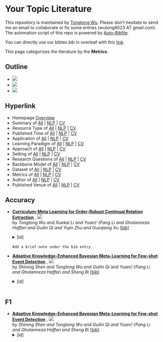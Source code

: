 # Your Topic Literature 
This repository is maintained by [Tongtong Wu](https://wutong8023.site). Please don't hesitate to send me an email to collaborate or fix some entries (wutong8023 AT gmail.com). 
The automation script of this repo is powered by [Auto-Bibfile](https://github.com/wutong8023/Auto-Bibfile.git).

You can directly use our bibtex.bib in overleaf with this [link](https://www.overleaf.com/read/rgscdxhxbwhp).

This page categorizes the literature by the **Metrics**.

## Outline 
- [![](https://img.shields.io/badge/Hyperlink-blue)](https://github.com/wutong8023/Auto-Bibfile/tree/master/your_topic4all/metrics/README.md#hyperlink)
- [![](https://img.shields.io/badge/Accuracy-2-blue)](https://github.com/wutong8023/Auto-Bibfile/tree/master/your_topic4all/metrics/README.md#accuracy)
- [![](https://img.shields.io/badge/F1-1-blue)](https://github.com/wutong8023/Auto-Bibfile/tree/master/your_topic4all/metrics/README.md#f1)
## Hyperlink 
- Homepage [Overview](https://github.com/wutong8023/Auto-Bibfile/tree/master/README.md)
- Summary of [All](https://github.com/wutong8023/Auto-Bibfile/tree/master/your_topic4all/./) | [NLP](https://github.com/wutong8023/Auto-Bibfile/tree/master/your_topic4nlp/./) | [CV](https://github.com/wutong8023/Auto-Bibfile/tree/master/your_topic4cv./)
- Resource Type of [All](https://github.com/wutong8023/Auto-Bibfile/tree/master/your_topic4all/type) | [NLP](https://github.com/wutong8023/Auto-Bibfile/tree/master/your_topic4nlp/type) | [CV](https://github.com/wutong8023/Auto-Bibfile/tree/master/your_topic4cvtype)
- Published Time of [All](https://github.com/wutong8023/Auto-Bibfile/tree/master/your_topic4all/time) | [NLP](https://github.com/wutong8023/Auto-Bibfile/tree/master/your_topic4nlp/time) | [CV](https://github.com/wutong8023/Auto-Bibfile/tree/master/your_topic4cvtime)
- Application of [All](https://github.com/wutong8023/Auto-Bibfile/tree/master/your_topic4all/application) | [NLP](https://github.com/wutong8023/Auto-Bibfile/tree/master/your_topic4nlp/application) | [CV](https://github.com/wutong8023/Auto-Bibfile/tree/master/your_topic4cvapplication)
-  Learning Paradigm of [All](https://github.com/wutong8023/Auto-Bibfile/tree/master/your_topic4all/supervision) | [NLP](https://github.com/wutong8023/Auto-Bibfile/tree/master/your_topic4nlp/supervision) | [CV](https://github.com/wutong8023/Auto-Bibfile/tree/master/your_topic4cvsupervision)
- Approach of [All](https://github.com/wutong8023/Auto-Bibfile/tree/master/your_topic4all/approach) | [NLP](https://github.com/wutong8023/Auto-Bibfile/tree/master/your_topic4nlp/approach) | [CV](https://github.com/wutong8023/Auto-Bibfile/tree/master/your_topic4cvapproach)
- Setting of [All](https://github.com/wutong8023/Auto-Bibfile/tree/master/your_topic4all/setting) | [NLP](https://github.com/wutong8023/Auto-Bibfile/tree/master/your_topic4nlp/setting) | [CV](https://github.com/wutong8023/Auto-Bibfile/tree/master/your_topic4cvsetting)
- Research Questions of [All](https://github.com/wutong8023/Auto-Bibfile/tree/master/your_topic4all/research_question) | [NLP](https://github.com/wutong8023/Auto-Bibfile/tree/master/your_topic4nlp/research_question) | [CV](https://github.com/wutong8023/Auto-Bibfile/tree/master/your_topic4cvresearch_question)
- Backbone Model of [All](https://github.com/wutong8023/Auto-Bibfile/tree/master/your_topic4all/backbone_model) | [NLP](https://github.com/wutong8023/Auto-Bibfile/tree/master/your_topic4nlp/backbone_model) | [CV](https://github.com/wutong8023/Auto-Bibfile/tree/master/your_topic4cvbackbone_model)
- Dataset of [All](https://github.com/wutong8023/Auto-Bibfile/tree/master/your_topic4all/dataset) | [NLP](https://github.com/wutong8023/Auto-Bibfile/tree/master/your_topic4nlp/dataset) | [CV](https://github.com/wutong8023/Auto-Bibfile/tree/master/your_topic4cvdataset)
- Metrics of [All](https://github.com/wutong8023/Auto-Bibfile/tree/master/your_topic4all/metrics) | [NLP](https://github.com/wutong8023/Auto-Bibfile/tree/master/your_topic4nlp/metrics) | [CV](https://github.com/wutong8023/Auto-Bibfile/tree/master/your_topic4cvmetrics)
- Author of [All](https://github.com/wutong8023/Auto-Bibfile/tree/master/your_topic4all/author) | [NLP](https://github.com/wutong8023/Auto-Bibfile/tree/master/your_topic4nlp/author) | [CV](https://github.com/wutong8023/Auto-Bibfile/tree/master/your_topic4cvauthor)
- Published Venue of [All](https://github.com/wutong8023/Auto-Bibfile/tree/master/your_topic4all/venue) | [NLP](https://github.com/wutong8023/Auto-Bibfile/tree/master/your_topic4nlp/venue) | [CV](https://github.com/wutong8023/Auto-Bibfile/tree/master/your_topic4cvvenue)

## Accuracy

- [**Curriculum-Meta Learning for Order-Robust Continual Relation Extraction**](https://ojs.aaai.org/index.php/AAAI/article/view/17241) , [![](https://img.shields.io/badge/AAAI-2021-red)](https://ojs.aaai.org/index.php/AAAI/article/view/17241)<br> by *Tongtong Wu and
Xuekai Li and
Yuan{-}Fang Li and
Gholamreza Haffari and
Guilin Qi and
Yujin Zhu and
Guoqiang Xu* [[bib]](https://github.com/wutong8023/Auto-Bibfile/tree/master/./bibtex.bib#L4-L30) <details><summary>[id]</summary>```WuLLHQZX21```</details><br>
``` Add a brief note under the bib entry ``` 

- [**Adaptive Knowledge-Enhanced Bayesian Meta-Learning for Few-shot Event
Detection**](https://arxiv.org/abs/2105.09509) , [![](https://img.shields.io/badge/CoRR-2021-red)](https://arxiv.org/abs/2105.09509)<br> by *Shirong Shen and
Tongtong Wu and
Guilin Qi and
Yuan{-}Fang Li and
Gholamreza Haffari and
Sheng Bi* [[bib]](https://github.com/wutong8023/Auto-Bibfile/tree/master/./bibtex.bib#L35-L61) <details><summary>[id]</summary>```DBLP:journals/corr/abs-2105-09509```</details><br>

## F1

- [**Adaptive Knowledge-Enhanced Bayesian Meta-Learning for Few-shot Event
Detection**](https://arxiv.org/abs/2105.09509) , [![](https://img.shields.io/badge/CoRR-2021-red)](https://arxiv.org/abs/2105.09509)<br> by *Shirong Shen and
Tongtong Wu and
Guilin Qi and
Yuan{-}Fang Li and
Gholamreza Haffari and
Sheng Bi* [[bib]](https://github.com/wutong8023/Auto-Bibfile/tree/master/./bibtex.bib#L35-L61) <details><summary>[id]</summary>```DBLP:journals/corr/abs-2105-09509```</details><br>
